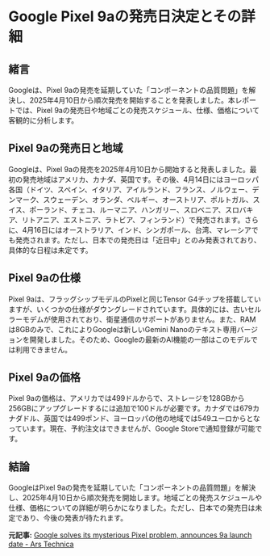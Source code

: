 # Google Pixel 9aの発売日決定とその詳細

## 緒言

Googleは、Pixel 9aの発売を延期していた「コンポーネントの品質問題」を解決し、2025年4月10日から順次発売を開始することを発表しました。本レポートでは、Pixel 9aの発売日や地域ごとの発売スケジュール、仕様、価格について客観的に分析します。

## Pixel 9aの発売日と地域

Googleは、Pixel 9aの発売を2025年4月10日から開始すると発表しました。最初の発売地域はアメリカ、カナダ、英国です。その後、4月14日にはヨーロッパ各国（ドイツ、スペイン、イタリア、アイルランド、フランス、ノルウェー、デンマーク、スウェーデン、オランダ、ベルギー、オーストリア、ポルトガル、スイス、ポーランド、チェコ、ルーマニア、ハンガリー、スロベニア、スロバキア、リトアニア、エストニア、ラトビア、フィンランド）で発売されます。さらに、4月16日にはオーストラリア、インド、シンガポール、台湾、マレーシアでも発売されます。ただし、日本での発売日は「近日中」とのみ発表されており、具体的な日程は未定です。

## Pixel 9aの仕様

Pixel 9aは、フラッグシップモデルのPixelと同じTensor G4チップを搭載していますが、いくつかの仕様がダウングレードされています。具体的には、古いセルラーモデムが使用されており、衛星通信のサポートがありません。また、RAMは8GBのみで、これによりGoogleは新しいGemini Nanoのテキスト専用バージョンを開発しました。そのため、Googleの最新のAI機能の一部はこのモデルでは利用できません。

## Pixel 9aの価格

Pixel 9aの価格は、アメリカでは499ドルからで、ストレージを128GBから256GBにアップグレードするには追加で100ドルが必要です。カナダでは679カナダドル、英国では499ポンド、ヨーロッパの他の地域では549ユーロからとなっています。現在、予約注文はできませんが、Google Storeで通知登録が可能です。

## 結論

GoogleはPixel 9aの発売を延期していた「コンポーネントの品質問題」を解決し、2025年4月10日から順次発売を開始します。地域ごとの発売スケジュールや仕様、価格についての詳細が明らかになりました。ただし、日本での発売日は未定であり、今後の発表が待たれます。

**元記事:** [Google solves its mysterious Pixel problem, announces 9a launch date - Ars Technica](https://arstechnica.com/gadgets/2025/03/google-confirms-pixel-9a-launch-for-april-10/)